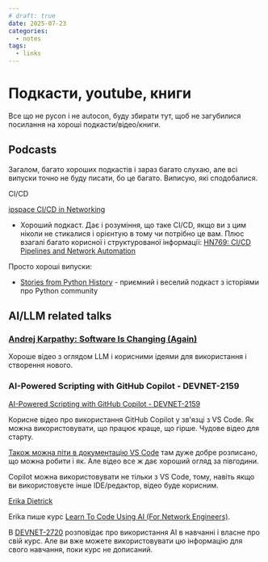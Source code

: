 ```yaml
---
# draft: true 
date: 2025-07-23
categories:
  - notes
tags:
  - links
---
```


# Подкасти, youtube, книги

Все що не pycon і не autocon, буду збирати тут, щоб не загубилися посилання на хороші
подкасти/відео/книги.

<!-- more -->

## Podcasts

Загалом, багато хороших подкастів і зараз багато слухаю, але всі випуски точно не буду
писати, бо це багато. Виписую, які сподобалися.

CI/CD

[ipspace CI/CD in Networking](https://blog.ipspace.net/series/cicd/)

* Хороший подкаст. Дає і розуміння, що таке CI/CD, якщо ви з цим ніколи не
  стикалися і орієнтую в тому чи потрібно це вам. Плюс взагалі багато корисної
  і структурованої інформації: [HN769: CI/CD Pipelines and Network Automation](https://packetpushers.net/podcasts/heavy-networking/hn769-ci-cd-pipelines-and-network-automation/)


Просто хороші випуски:

* [Stories from Python History](https://talkpython.fm/episodes/show/513/stories-from-python-history) - приємний і веселий подкаст з історіями про Python community

## AI/LLM related talks

### [Andrej Karpathy: Software Is Changing (Again)](https://www.youtube.com/watch?v=LCEmiRjPEtQ)

Хороше відео з оглядом LLM і корисними ідеями для використання і створення нового.

### AI-Powered Scripting with GitHub Copilot - DEVNET-2159

[AI-Powered Scripting with GitHub Copilot - DEVNET-2159](https://www.ciscolive.com/on-demand/on-demand-library.html?search=%22Erika%20Dietrick%22#/session/1740098439639001dZSi)

Корисне відео про використання GitHub Copilot у зв'язці з VS Code.
Як можна використовувати, що працює краще, що гірше.
Чудове відео для старту.

[Також можна піти в документацію VS Code](https://code.visualstudio.com/docs/copilot/overview) там дуже добре розписано, що можна робити і як.
Але відео все ж дає хороший огляд за півгодини.

Copilot можна використовувати не тільки з VS Code, тому, навіть якщо ви
використовуєте інше IDE/редактор, відео буде корисним.

[Erika Dietrick](https://github.com/erdietri)

Erika пише курс [Learn To Code Using AI (For Network Engineers)](https://youtube.com/playlist?list=PLvfm4aNXLC8wiJs-YGVQXUwukv06z5NJS&si=tg15KDSnPIWsGDJw).

В [DEVNET-2720](https://www.ciscolive.com/on-demand/on-demand-library.html?search=DEVNET-2720#/session/1740098448290001dyuq)
розповідає про використання AI в навчанні і власне про свій курс. Але ви
вже можете використовувати цю інформацію для свого навчання, поки курс не
дописаний.


